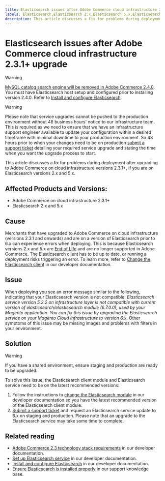 ```yaml
---
title: Elasticsearch issues after Adobe Commerce cloud infrastructure 2.3.1+ upgrade
labels: Elasticsearch,Elasticsearch 2.x,Elasticsearch 5.x,Elasticsearch 6.x,Elasticsearch problems,Elasticsearch service version not compatible,End of Life,Magento Commerce Cloud,how to,upgrade,Adobe Commerce,cloud infrastructure,troubleshooting
description: This article discusses a fix for problems during deployment after upgrading to Adobe Commerce on cloud infrastructure versions 2.3.1+, if you are on Elasticsearch versions 2.x and 5.x.
---
```


# Elasticsearch issues after Adobe Commerce cloud infrastructure 2.3.1+ upgrade

>[!WARNING]
>
>[MySQL catalog search engine will be removed in Adobe Commerce 2.4.0](https://support.magento.com/hc/en-us/articles/360043144271-MySQL-catalog-search-engine-will-be-removed-in-all-versions-of-Magento-2-4-0). You must have Elasticsearch host setup and configured prior to installing version 2.4.0. Refer to [Install and configure Elasticsearch](https://devdocs.magento.com/guides/v2.3/config-guide/elasticsearch/es-overview.html).

>[!WARNING]
>
>Please note that service upgrades cannot be pushed to the production environment without 48 business hours' notice to our infrastructure team. This is required as we need to ensure that we have an infrastructure support engineer available to update your configuration within a desired timeframe with minimal downtime to your production environment. So 48 hours prior to when your changes need to be on production [submit a support ticket](https://support.magento.com/hc/en-us/articles/360019088251) detailing your required service upgrade and stating the time when you want the upgrade process to start.

This article discusses a fix for problems during deployment after upgrading to Adobe Commerce on cloud infrastructure versions 2.3.1+, if you are on Elasticsearch versions 2.x and 5.x.

## Affected Products and Versions:

* Adobe Commerce on cloud infrastructure 2.3.1+
* Elasticsearch 2.x and 5.x

## Cause

Merchants that have upgraded to Adobe Commerce on cloud infrastructure (versions 2.3.1 and onwards) and are on a version of Elasticsearch prior to 6.x can experience errors when deploying. This is because Elasticsearch versions 2.x and 5.x are [End of Life](https://www.elastic.co/support/eol) and are no longer supported in Adobe Commerce. The Elasticsearch client has to be up to date, or running a deployment risks triggering an error. To learn more, refer to [Change the Elasticsearch client](https://devdocs.magento.com/guides/v2.3/config-guide/elasticsearch/es-downgrade.html) in our developer documentation.

## Issue

When deploying you see an error message similar to the following, indicating that your Elasticsearch version is not compatible: *Elasticsearch service version 5.2.2 on infrastructure layer is not compatible with current version of elasticsearch/elasticsearch module (6.7.0.0), used by your Magento application.*  *You can fix this issue by upgrading the Elasticsearch service on your Magento Cloud infrastructure to version 6.x*. Other symptoms of this issue may be missing images and problems with filters in your environment.

## Solution

>[!WARNING]
>
>If you have a shared environment, ensure staging and production are ready to be upgraded.

To solve this issue, the Elasticsearch client module and Elasticsearch service need to be on the latest recommended versions:

1. Follow the instructions to [change the Elasticsearch module](https://devdocs.magento.com/guides/v2.3/config-guide/elasticsearch/es-downgrade.html) in our developer documentation so you have the latest recommended version of the Elasticsearch client module.
1. [Submit a support ticket](https://support.magento.com/hc/en-us/articles/360019088251) and request an Elasticsearch service update to 6.x on staging and production. Please note that an upgrade to the Elasticsearch service may take some time to complete.

## Related reading

* [Adobe Commerce 2.3 technology stack requirements](https://devdocs.magento.com/guides/v2.3/install-gde/system-requirements-tech.html) in our developer documentation.
* [Set up Elasticsearch service](https://devdocs.magento.com/cloud/project/project-conf-files_services-elastic.html) in our developer documentation.
* [Install and configure Elasticsearch](https://devdocs.magento.com/guides/v2.3/config-guide/elasticsearch/es-overview.html) in our developer documentation.
* [Ensure Elasticsearch is installed properly](https://support.magento.com/hc/en-us/articles/360034939312) in our support knowledge base. 

